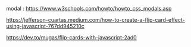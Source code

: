 modal : https://www.w3schools.com/howto/howto_css_modals.asp

https://jefferson-cuartas.medium.com/how-to-create-a-flip-card-effect-using-javascript-767dd945210c

https://dev.to/mugas/flip-cards-with-javascript-2ad0


